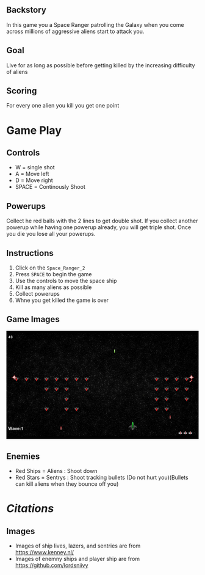 ## Backstory

In this game you a Space Ranger patrolling the Galaxy when you come across millions of aggressive aliens start to attack you. 

## Goal

Live for as long as possible before getting killed by the increasing difficulty of aliens

## Scoring

For every one alien you kill you get one point



# __Game Play__

## Controls

- W = single shot
- A = Move left
- D = Move right
- SPACE = Continously Shoot

## Powerups

Collect he red balls with the 2 lines to get double shot. If you collect another powerup while having one powerup already, you will get triple shot. Once you die you lose all your powerups.

## Instructions

1. Click on the `Space_Ranger_2` 
2. Press `SPACE` to begin the game
3. Use the controls to move the space ship
4. Kill as many aliens as possible
5. Collect powerups
6. Whne you get killed the game is over

## Game Images
![Screenshot](https://raw.githubusercontent.com/Superbear321/Space-Rangers/master/Screenshot%20(1).png)

## Enemies
- Red Ships = Aliens : Shoot down
- Red Stars = Sentrys : Shoot tracking bullets (Do not hurt you)(Bullets can kill aliens when they bounce off you)



# **_Citations_**

## Images
- Images of ship lives, lazers, and sentries are from https://www.kenney.nl/
- Images of enemny ships and player ship are from https://github.com/lordsniivy
